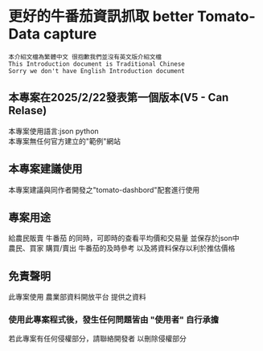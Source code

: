 # 更好的牛番茄資訊抓取 better Tomato-Data capture
`本介紹文檔為繁體中文 很抱歉我們並沒有英文版介紹文檔`</br>
`This Introduction document is Traditional Chinese`</br>
`Sorry we don't have English Introduction document`

## 本專案在2025/2/22發表第一個版本(V5 - Can Relase)
本專案使用語言:json python<br>
本專案無任何官方建立的"範例"網站

## 本專案建議使用
本專案建議與同作者開發之"tomato-dashbord"配套進行使用

## 專案用途
給農民販賣 牛番茄 的同時，可即時的查看平均價和交易量 並保存於json中
<br>農民、買家 購買/賣出 牛番茄的及時參考 以及將資料保存以利於推估價格

## 免責聲明
此專案使用 <a herf="https://data.moa.gov.tw/open_detail.aspx?id=037">農業部資料開放平台</a> 提供之資料
<h3>使用此專案程式後，發生任何問題皆由 "使用者" 自行承擔 </h3>
若此專案有任何侵權部分，請聯絡開發者 以刪除侵權部分</br>

